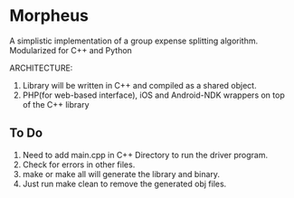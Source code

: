 # Morpheus
A simplistic implementation of a group expense splitting algorithm.
Modularized for C++ and Python

ARCHITECTURE:
1. Library will be written in C++ and compiled as a shared object.
2. PHP(for web-based interface), iOS and Android-NDK wrappers on top of the C++ library

## To Do
1. Need to add main.cpp in C++ Directory to run the driver program.
2. Check for errors in other files.
3. make or make all will generate the library and binary.
4. Just run make clean to remove the generated obj files.
